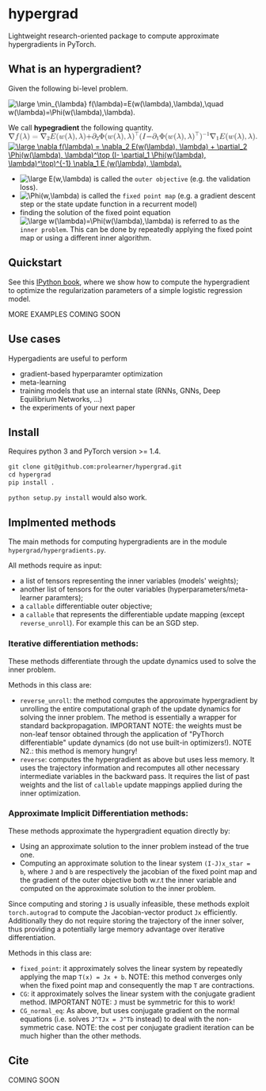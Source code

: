 # hypergrad

Lightweight research-oriented package to compute approximate hypergradients in PyTorch.

## What is an hypergradient?
Given the following bi-level problem.

<img src="https://latex.codecogs.com/gif.latex?\large&space;\min_{\lambda}&space;f(\lambda)=E(w(\lambda),\lambda),\quad&space;w(\lambda)=\Phi(w(\lambda),\lambda)." title="\large \min_{\lambda} f(\lambda)=E(w(\lambda),\lambda),\quad w(\lambda)=\Phi(w(\lambda),\lambda)." />

We call **hypegradient** the following quantity.
![hypergradient](./resources/hypergradient.svg)
<a href="https://www.codecogs.com/eqnedit.php?latex=\large&space;\nabla&space;f(\lambda)&space;=&space;\nabla_2&space;E(w(\lambda),&space;\lambda)&space;&plus;&space;\partial_2&space;\Phi(w(\lambda),&space;\lambda)^\top&space;(I-&space;\partial_1&space;\Phi(w(\lambda),&space;\lambda)^\top)^{-1}&space;\nabla_1&space;E&space;(w(\lambda),&space;\lambda)." target="_blank"><img src="https://latex.codecogs.com/gif.latex?\large&space;\nabla&space;f(\lambda)&space;=&space;\nabla_2&space;E(w(\lambda),&space;\lambda)&space;&plus;&space;\partial_2&space;\Phi(w(\lambda),&space;\lambda)^\top&space;(I-&space;\partial_1&space;\Phi(w(\lambda),&space;\lambda)^\top)^{-1}&space;\nabla_1&space;E&space;(w(\lambda),&space;\lambda)." title="\large \nabla f(\lambda) = \nabla_2 E(w(\lambda), \lambda) + \partial_2 \Phi(w(\lambda), \lambda)^\top (I- \partial_1 \Phi(w(\lambda), \lambda)^\top)^{-1} \nabla_1 E (w(\lambda), \lambda)." /></a>

* <img src="https://latex.codecogs.com/gif.latex?\large&space;E(w,\lambda)" title="\large E(w,\lambda)" /> is called the `outer objective` (e.g. the validation loss).
* <img src="https://latex.codecogs.com/gif.latex?\Phi(w,\lambda)" title="\Phi(w,\lambda)" /> is called the `fixed point map` (e.g. a gradient descent step or the state update function in a recurrent model)
* finding the solution of the fixed point equation <img src="https://latex.codecogs.com/gif.latex?\large&space;w(\lambda)=\Phi(w(\lambda),\lambda)" title="\large w(\lambda)=\Phi(w(\lambda),\lambda)" /> is referred to as the `inner problem`. This can be done by repeatedly applying the fixed point map or using a different inner algorithm.


## Quickstart

See this [IPython book](https://github.com/prolearner/hyperTorch/blob/master/examples/logistic_regression.ipynb), where we show how to compute the hypergradient to optimize the regularization parameters of a simple logistic regression model.

MORE EXAMPLES COMING SOON

## Use cases

Hypergadients are useful to perform
- gradient-based hyperparamter optimization
- meta-learning
- training models that use an internal state (RNNs, GNNs, Deep Equilibrium Networks, ...) 
- the experiments of your next paper

## Install
Requires python 3 and PyTorch version >= 1.4.

```
git clone git@github.com:prolearner/hypergrad.git
cd hypergrad
pip install .
```
`python setup.py install` would also work.

## Implmented methods

The main methods for computing hypergradients are in the module `hypergrad/hypergradients.py`. 

All methods require as input:
- a list of tensors representing the inner variables (models' weights);
- another list of tensors for the outer variables (hyperparameters/meta-learner paramters);
- a `callable` differentiable outer objective;
- a `callable` that represents the differentiable update mapping (except `reverse_unroll`). For example this can be an SGD step.  

### Iterative differentiation methods:
These methods differentiate through the update dynamics used to solve
the inner problem.

Methods in this class are:
- `reverse_unroll`: the method computes the approximate hypergradient by unrolling the entire computational graph of the update dynamics for solving the inner problem. The method is essentially a wrapper for standard backpropagation. IMPORTANT NOTE: the weights must be non-leaf tensor obtained through the application of "PyThorch differentiable" update dynamics (do not use built-in optimizers!). NOTE N2.: this method is memory hungry!
- `reverse`: computes the hypergradient as above but uses less memory. It uses the trajectory information and recomputes all other necessary intermediate variables in the backward pass. It requires the list of past weights and the list of `callable` update mappings applied during the inner optimization.

### Approximate Implicit Differentiation methods:
These methods approximate the hypergradient equation directly by:
 * Using an approximate solution to the inner problem instead of the true one.
 * Computing an approximate solution to the linear system `(I-J)x_star = b`, where `J` and  `b` are respectively the jacobian of the fixed point map and the gradient of the outer objective both w.r.t the inner variable and computed on the approximate solution to the inner problem.
 
 Since computing and storing `J` is usually infeasible, these methods exploit `torch.autograd` to compute the Jacobian-vector product `Jx` efficiently. Additionally they do not require storing the trajectory of the inner solver, thus providing a potentially large memory advantage over iterative differentiation.

Methods in this class are:
- `fixed_point`: it approximately solves the linear system by repeatedly applying the map `T(x) = Jx + b`. NOTE: this method converges only when the fixed point map and consequently the map `T` are contractions.        
- `CG`: it approximately solves the linear system with the conjugate gradient method. IMPORTANT N0TE: `J` must be symmetric for this to work!
- `CG_normal_eq`: As above, but uses conjugate gradient on the normal equations (i.e. solves `J^TJx = J^Tb` instead) to deal with the non-symmetric case. NOTE: the cost per conjugate gradient iteration can be much higher than the other methods.

## Cite

COMING SOON

